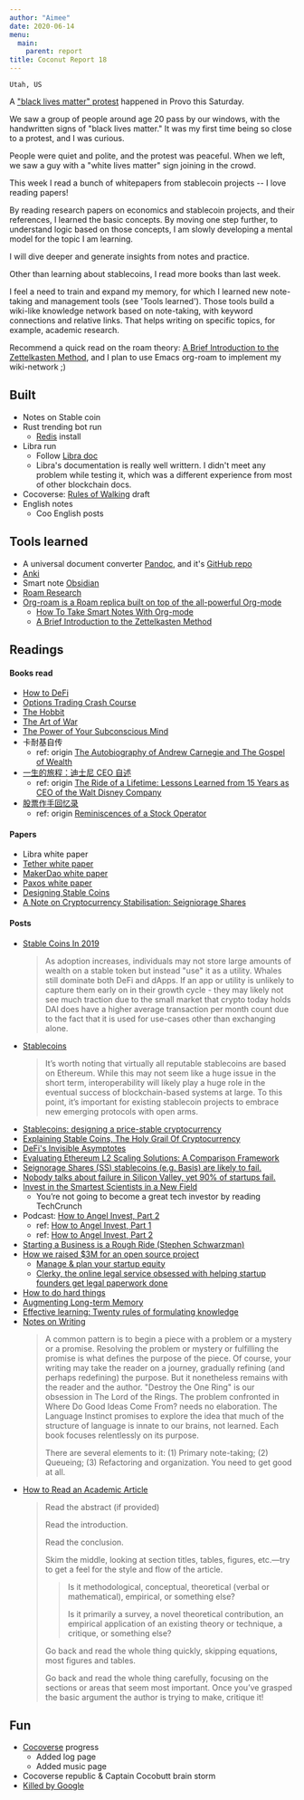 ```yaml
---
author: "Aimee"
date: 2020-06-14
menu:
  main:
    parent: report
title: Coconut Report 18
---
```


`Utah, US`

A ["black lives matter" protest](https://www.youtube.com/watch?v=-RKhMjqHNYM) happened in Provo this Saturday.

We saw a group of people around age 20 pass by our windows, with the handwritten signs of "black lives matter."
It was my first time being so close to a protest, and I was curious.

People were quiet and polite, and the protest was peaceful.
When we left, we saw a guy with a "white lives matter" sign joining in the crowd.


This week I read a bunch of whitepapers from stablecoin projects -- I love reading papers!

By reading research papers on economics and stablecoin projects, and their references, 
I learned the basic concepts. By moving one step further, to understand logic based on those concepts, 
I am slowly developing a mental model for the topic I am learning.

I will dive deeper and generate insights from notes and practice.


Other than learning about stablecoins, I read more books than last week. 

I feel a need to train and expand my memory, for which I learned new note-taking and management tools (see 'Tools learned'). 
Those tools build a wiki-like knowledge network based on note-taking, with keyword connections and relative links.
That helps writing on specific topics, for example, academic research. 

Recommend a quick read on the roam theory: [A Brief Introduction to the Zettelkasten Method](https://org-roam.github.io/org-roam/manual/A-Brief-Introduction-to-the-Zettelkasten-Method.html#A-Brief-Introduction-to-the-Zettelkasten-Method), 
and I plan to use Emacs org-roam to implement my wiki-network ;)


## Built
- Notes on Stable coin
- Rust trending bot run
  - [Redis](https://redis.io/download) install
- Libra run
  - Follow [Libra doc](https://developers.libra.org/docs/my-first-transaction)
  - Libra's documentation is really well writtern. I didn't meet any problem while testing it, which was a different experience from 
    most of other blockchain docs. 
- Cocoverse: [Rules of Walking](https://cocoverse.com/rules-of-walking) draft
- English notes
  - Coo English posts

## Tools learned
- A universal document converter [Pandoc](https://pandoc.org/index.html), and it's [GitHub repo](https://github.com/jgm/pandoc)
- [Anki](https://apps.ankiweb.net/)
- Smart note [Obsidian](https://obsidian.md/)
- [Roam Research](https://roamresearch.com/)
- [Org-roam is a Roam replica built on top of the all-powerful Org-mode](https://github.com/org-roam/org-roam)
  - [How To Take Smart Notes With Org-mode](https://blog.jethro.dev/posts/how_to_take_smart_notes_org/)
  - [A Brief Introduction to the Zettelkasten Method](https://org-roam.github.io/org-roam/manual/A-Brief-Introduction-to-the-Zettelkasten-Method.html#A-Brief-Introduction-to-the-Zettelkasten-Method)

## Readings

#### Books read
- [How to DeFi](https://landing.coingecko.com/how-to-defi/)
- [Options Trading Crash Course](https://www.goodreads.com/book/show/50491494-options-trading-crash-course)
- [The Hobbit](https://www.goodreads.com/book/show/38819529-the-hobbit)
- [The Art of War](https://www.amazon.com/Art-War-AmazonClassics-Sun-Tzu-ebook/dp/B073QR86XF/ref=sr_1_4)
- [The Power of Your Subconscious Mind](https://www.amazon.com/15-Minute-Read-Power-Subconscious-ebook/dp/B08541YNTW/ref=rtpb_2/138-2049715-3003242)
- 卡耐基自传
  - ref: origin [The Autobiography of Andrew Carnegie and The Gospel of Wealth](https://www.amazon.com/Autobiography-Andrew-Carnegie-Gospel-Classics-ebook/dp/B002G54Y3Q/ref=sr_1_4)
- [一生的旅程：迪士尼 CEO 自述](https://www.amazon.cn/dp/B087JNZ6ZL/ref=sr_1_1)
  - ref: origin [The Ride of a Lifetime: Lessons Learned from 15 Years as CEO of the Walt Disney Company](https://www.amazon.com/gp/product/0399592091/ref=ox_sc_act_title_1)
- [股票作手回忆录](https://www.goodreads.com/book/show/51957605)
  - ref: origin [Reminiscences of a Stock Operator](https://www.amazon.com/REMINISCENCES-STOCK-OPERATOR-Edwin-Lefevre-ebook/dp/B07ND35YTJ/ref=tmm_kin_swatch_0)

#### Papers
- Libra white paper
- [Tether white paper](https://tether.to/wp-content/uploads/2016/06/TetherWhitePaper.pdf)
- [MakerDao white paper](https://makerdao.com/zh-CN/whitepaper/)
- [Paxos white paper](https://account.paxos.com/whitepaper.pdf)
- [Designing Stable Coins](https://duo.network/papers/duo_academic_white_paper.pdf)
- [A Note on Cryptocurrency Stabilisation: Seigniorage Shares](https://github.com/rmsams/stablecoins/blob/master/paper.pdf)

#### Posts
- [Stable Coins In 2019](https://www.decentralised.co/what-is-going-on-with-stable-coins/)
  > As adoption increases, individuals may not store large amounts of wealth on a stable token but instead "use" it as a utility.
  > Whales still dominate both DeFi and dApps.
  > If an app or utility is unlikely to capture them early on in their growth cycle - 
  > they may likely not see much traction due to the small market that crypto today holds
  > DAI does have a higher average transaction per month count due to the fact that it is used for use-cases other than exchanging alone.
- [Stablecoins](https://defirate.com/stablecoins/)
  > It’s worth noting that virtually all reputable stablecoins are based on Ethereum. 
  > While this may not seem like a huge issue in the short term, 
  > interoperability will likely play a huge role in the eventual success of blockchain-based systems at large. 
  > To this point, it’s important for existing stablecoin projects to embrace new emerging protocols with open arms.
- [Stablecoins: designing a price-stable cryptocurrency](https://hackernoon.com/stablecoins-designing-a-price-stable-cryptocurrency-6bf24e2689e5)
- [Explaining Stable Coins, The Holy Grail Of Cryptocurrency](https://www.forbes.com/sites/shermanlee/2018/03/12/explaining-stable-coins-the-holy-grail-of-crytpocurrency/#c59714fc6428)
- [DeFi's Invisible Asymptotes](https://multicoin.capital/2020/06/04/defis-invisible-asymptotes/)
- [Evaluating Ethereum L2 Scaling Solutions: A Comparison Framework](https://medium.com/matter-labs/evaluating-ethereum-l2-scaling-solutions-a-comparison-framework-b6b2f410f955)
- [Seignorage Shares (SS) stablecoins (e.g. Basis) are likely to fail.](https://twitter.com/SpencerApplebau/status/1138532568796733446)
- [Nobody talks about failure in Silicon Valley, yet 90% of startups fail.](https://twitter.com/gaganbiyani/status/1265755248922157066)
- [Invest in the Smartest Scientists in a New Field](https://spearhead.co/scientists)
  - You’re not going to become a great tech investor by reading TechCrunch
- Podcast: [How to Angel Invest, Part 2](https://www.youtube.com/watch?v=VGhR8NVqB3M)
  - ref: [How to Angel Invest, Part 1](https://nav.al/angel-1)
  - ref: [How to Angel Invest, Part 2](https://nav.al/angel-2)
- [Starting a Business is a Rough Ride (Stephen Schwarzman)](https://www.youtube.com/watch?v=jdt4PPY09rQ)
- [How we raised $3M for an open source project](https://posthog.com/blog/raising-3m-for-os)
  - [Manage & plan your startup equity](https://captable.io/)
  - [Clerky, the online legal service obsessed with helping startup founders get legal paperwork done](https://www.clerky.com/)
- [How to do hard things](https://www.drmaciver.com/2019/05/how-to-do-hard-things/)
- [Augmenting Long-term Memory](http://augmentingcognition.com/ltm.html)
- [Effective learning: Twenty rules of formulating knowledge](https://www.supermemo.com/en/archives1990-2015/articles/20rules)
- [Notes on Writing](https://github.com/mnielsen/notes-on-writing/blob/master/notes_on_writing.md)
  > A common pattern is to begin a piece with a problem or a mystery or a promise. 
  > Resolving the problem or mystery or fulfilling the promise is what defines the purpose of the piece. 
  > Of course, your writing may take the reader on a journey, gradually refining (and perhaps redefining) the purpose. 
  > But it nonetheless remains with the reader and the author. "Destroy the One Ring" is our obsession in The Lord of the Rings. 
  > The problem confronted in Where Do Good Ideas Come From? needs no elaboration. 
  > The Language Instinct promises to explore the idea that much of the structure of language is innate to our brains, not learned. 
  > Each book focuses relentlessly on its purpose.
  >
  > There are several elements to it: (1) Primary note-taking; (2) Queueing; (3) Refactoring and organization. You need to get good at all.
- [How to Read an Academic Article](https://organizationsandmarkets.com/2010/08/31/how-to-read-an-academic-article/)
  > Read the abstract (if provided)
  >
  > Read the introduction.
  >
  > Read the conclusion.
  >
  > Skim the middle, looking at section titles, tables, figures, etc.—try to get a feel for the style and flow of the article.
  >> Is it methodological, conceptual, theoretical (verbal or mathematical), empirical, or something else?
  >>
  >> Is it primarily a survey, a novel theoretical contribution, an empirical application of an existing theory or technique, a critique, or something else?
  >
  > Go back and read the whole thing quickly, skipping equations, most figures and tables.
  >
  > Go back and read the whole thing carefully, focusing on the sections or areas that seem most important.
  > Once you’ve grasped the basic argument the author is trying to make, critique it!

## Fun
- [Cocoverse](https://cocoverse.com) progress
  - Added log page 
  - Added music page
- Cocoverse republic & Captain Cocobutt brain storm
- [Killed by Google](https://killedbygoogle.com/)
